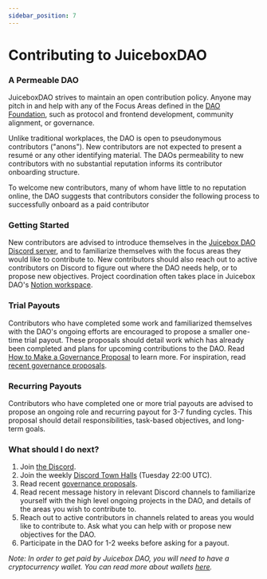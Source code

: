 ```yaml
---
sidebar_position: 7
---
```


# Contributing to JuiceboxDAO

### A Permeable DAO

JuiceboxDAO strives to maintain an open contribution policy. Anyone may pitch in and help with any of the Focus Areas defined in the [DAO Foundation](../foundation), such as protocol and frontend development, community alignment, or governance.

Unlike traditional workplaces, the DAO is open to pseudonymous contributors ("anons"). New contributors are not expected to present a resumé or any other identifying material. The DAOs permeability to new contributors with no substantial reputation informs its contributor onboarding structure.

To welcome new contributors, many of whom have little to no reputation online, the DAO suggests that contributors consider the following process to successfully onboard as a paid contributor

### Getting Started

New contributors are advised to introduce themselves in the [Juicebox DAO Discord server](https://discord.gg/juicebox/), and to familiarize themselves with the focus areas they would like to contribute to. New contributors should also reach out to active contributors on Discord to figure out where the DAO needs help, or to propose new objectives. Project coordination often takes place in Juicebox DAO's [Notion workspace](https://notion.so/juicebox).

### Trial Payouts

Contributors who have completed some work and familiarized themselves with the DAO's ongoing efforts are encouraged to propose a smaller one-time trial payout. These proposals should detail work which has already been completed and plans for upcoming contributions to the DAO. Read [How to Make a Governance Proposal](../proposals) to learn more. For inspiration, read [recent governance proposals](https://vote.juicebox.money/#/jbdao.eth).

### Recurring Payouts

Contributors who have completed one or more trial payouts are advised to propose an ongoing role and recurring payout for 3-7 funding cycles. This proposal should detail responsibilities, task-based objectives, and long-term goals.

### What should I do next?

1. Join [the Discord](https://www.discord.gg/juicebox).
2. Join the weekly [Discord Town Halls](/town-hall) (Tuesday 22:00 UTC).
3. Read recent [governance proposals](https://juicetool.xyz/nance/juicebox).
4. Read recent message history in relevant Discord channels to familiarize yourself with the high level ongoing projects in the DAO, and details of the areas you wish to contribute to.
5. Reach out to active contributors in channels related to areas you would like to contribute to. Ask what you can help with or propose new objectives for the DAO.
6. Participate in the DAO for 1-2 weeks before asking for a payout.

*Note: In order to get paid by Juicebox DAO, you will need to have a cryptocurrency wallet. You can read more about wallets [here](https://ethereum.org/en/wallets/).*
